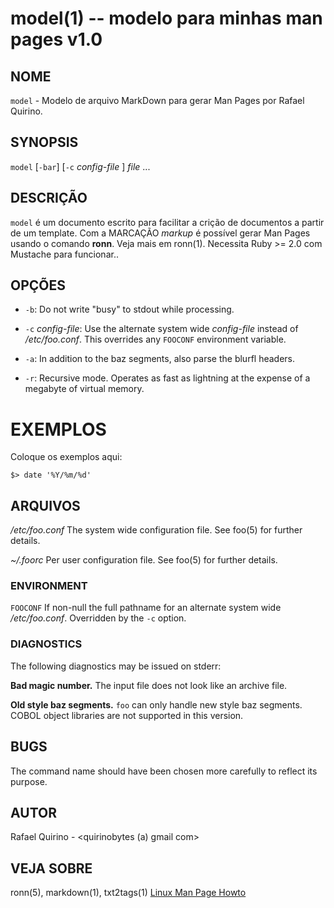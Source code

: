 model(1) -- modelo para minhas man pages v1.0
===============================================

NOME
----

`model` - Modelo de arquivo MarkDown para gerar Man Pages por Rafael Quirino.

SYNOPSIS
--------

`model` [`-bar`] [`-c` *config-file* ] *file* ...

DESCRIÇÃO
---------

`model` é um documento escrito para facilitar a crição de documentos a partir de um template.
Com a MARCAÇÃO *markup* é possível gerar Man Pages usando o comando **ronn**. Veja mais em ronn(1).
Necessita Ruby >= 2.0 com Mustache para funcionar..

OPÇÕES
------

* `-b`:
  Do not write "busy" to stdout while processing.

* `-c` *config-file*:
  Use the alternate system wide *config-file* instead of */etc/foo.conf*. This
  overrides any `FOOCONF` environment variable.

* `-a`:
  In addition to the baz segments, also parse the blurfl headers.

* `-r`:
  Recursive mode. Operates as fast as lightning at the expense of a megabyte
  of virtual memory.

EXEMPLOS
========

Coloque os exemplos aqui:

   `$> date '%Y/%m/%d'`


ARQUIVOS
--------


*/etc/foo.conf*
  The system wide configuration file. See foo(5) for further details.

*~/.foorc*
  Per user configuration file. See foo(5) for further details.

### ENVIRONMENT 

`FOOCONF`
  If non-null the full pathname for an alternate system wide */etc/foo.conf*.
  Overridden by the `-c` option.

### DIAGNOSTICS

The following diagnostics may be issued on stderr:

**Bad magic number.**
  The input file does not look like an archive file.

**Old style baz segments.**
  `foo` can only handle new style baz segments. COBOL object libraries are not
  supported in this version.

BUGS
----

The command name should have been chosen more carefully to reflect its
purpose.

AUTOR
-----

Rafael Quirino - <quirinobytes (a) gmail com>

VEJA SOBRE
----------

ronn(5), markdown(1), txt2tags(1) [Linux Man Page Howto](
http://www.schweikhardt.net/man_page_howto.html)
